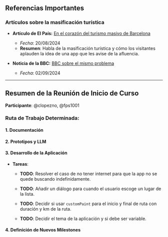 ## Referencias Importantes

### Artículos sobre la masificación turística

- **Artículo de El País:**
  [En el corazón del turismo masivo de Barcelona](https://elpais.com/espana/catalunya/2024-08-20/en-el-corazon-del-turismo-masivo-de-barcelona-que-el-park-guell-este-lleno-demuestra-que-hay-que-verlo.html)
  - *Fecha*: 20/08/2024
  - **Resumen**: Habla de la masificación turística y cómo los visitantes aplauden la idea de una app que les avise de la afluencia.

- **Noticia de la BBC:**
  [BBC sobre el mismo problema](https://www.bbc.com/news/articles/clyn5l20z72o)
  - *Fecha*: 02/09/2024

---

## Resumen de la Reunión de Inicio de Curso

**Participante**: @clopezno, @fps1001

### Ruta de Trabajo Determinada:

#### 1. Documentación


#### 2. Prototipos y LLM

#### 3. Desarrollo de la Aplicación

- **Tareas**:
  
  - **TODO**: Resolver el caso de no tener internet para que la app no se quede buscando indefinidamente.
  - **TODO**: Añadir un diálogo para cuando el usuario escoge un lugar de la lista.
  
  - **TODO**: Decidir si usar `customPaint` para el inicio y final de ruta con duración y km de la ruta.
  - **TODO**: Decidir el tema de la aplicación y si debe ser variable.

#### 4. Definición de Nuevos Milestones

